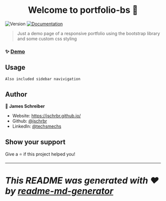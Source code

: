 <h1 align="center">Welcome to portfolio-bs 👋</h1>
<p>
  <img alt="Version" src="https://img.shields.io/badge/version-00.01-blue.svg?cacheSeconds=2592000" />
  <a href="https://www.github.com/jschrbr/portfolio-bs/" target="_blank">
    <img alt="Documentation" src="https://img.shields.io/badge/documentation-yes-brightgreen.svg" />
  </a>
</p>

> Just a demo page of a responsive portfolio using the bootstrap library and some custom css styling

### ✨ [Demo](https://jschrbr.github.io/portfolio-bs/)

## Usage

```sh
Also included sidebar navivigation
```

## Author

👤 **James Schreiber**

- Website: https://jschrbr.github.io/
- Github: [@jschrbr](https://github.com/jschrbr)
- LinkedIn: [@techsmechs](https://linkedin.com/in/)

## Show your support

Give a ⭐️ if this project helped you!

---

# _This README was generated with ❤️ by [readme-md-generator](https://github.com/kefranabg/readme-md-generator)_
